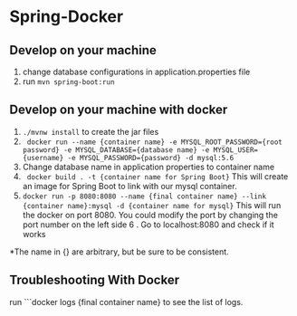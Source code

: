 # Spring-Docker
## Develop on your machine
1. change database configurations in application.properties file
2. run ```mvn spring-boot:run```
## Develop on your machine with docker 
1. ```./mvnw install``` to create the jar files 
2.  ``` docker run --name {container name} -e MYSQL_ROOT_PASSWORD={root password} -e MYSQL_DATABASE={database name} -e MYSQL_USER={username} -e MYSQL_PASSWORD={password} -d mysql:5.6```
3. Change database name in application properties to container name
4. ``` docker build . -t {container name for Spring Boot}``` This will create an image for Spring Boot to link with our mysql container.
5.  ```docker run -p 8080:8080 --name {final container name} --link {container name}:mysql -d {container name for mysql}``` This will run the docker on port 8080. You could modify the port by changing the port number on the left side 
6 . Go to localhost:8080 and check if it works

*The name in {} are arbitrary, but be sure to be consistent.

## Troubleshooting With Docker
run ```docker logs {final container name} to see the list of logs.
